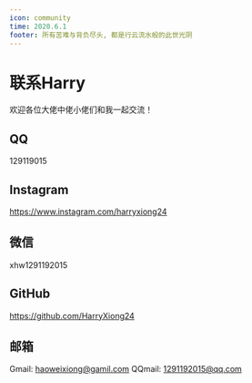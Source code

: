 ```yaml
---
icon: community
time: 2020.6.1
footer: 所有苦难与背负尽头, 都是行云流水般的此世光阴
---
```


# 联系Harry

欢迎各位大佬中佬小佬们和我一起交流！

## QQ

129119015

## Instagram

<https://www.instagram.com/harryxiong24>

## 微信

xhw1291192015

## GitHub

<https://github.com/HarryXiong24>

## 邮箱

Gmail: <haoweixiong@gamil.com>
QQmail: <1291192015@qq.com>
